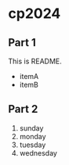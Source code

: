# cp2024
## Part 1
This is README.
- itemA
- itemB

## Part 2
1. sunday
1. monday
1. tuesday
1. wednesday
